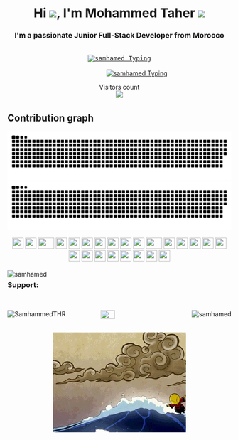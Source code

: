 <h1 align="center">Hi <img src="https://raw.githubusercontent.com/MartinHeinz/MartinHeinz/master/wave.gif" width="40">, I'm Mohammed Taher <img src="https://emoji.slack-edge.com/T0172CCPGUW/party-blob/d7253707fa13e9ee.gif" width="30"/>
<h3 align="center">I'm a passionate Junior Full-Stack Developer from Morocco
</h3></h1></a>

<p align="center">
  <br/>
<kbd>
<a href="https://github.com/samhamed/github-readme-stats"><img alt="samhamed  Typing" src="https://readme-typing-svg.herokuapp.com?color=%2316FF18&duration=5094&multiline=true&width=550&height=77&lines=Mohammed%40Helloworld%3A%24+echo+%22++Hello+Everyone%22;Taher%40Helloworld%3A%24+Hello+Everyone" /></a></kbd>
    <br><br>
     &nbsp&nbsp&nbsp&nbsp&nbsp&nbsp&nbsp&nbsp&nbsp&nbsp&nbsp&nbsp&nbsp&nbsp&nbsp&nbsp&nbsp&nbsp&nbsp&nbsp<a href="https://github.com/samhamed/github-readme-stats"><img alt="samhamed  Typing" src="https://readme-typing-svg.herokuapp.com?color=%235EB3FF&duration=5094&lines=I%E2%80%99m+Passionate+Tech+learner;Big+Challenging+Tasks" /></a>
 <br/>
</p>
 
<p align="center"> 
  Visitors count<br>
  <img src="https://profile-counter.glitch.me/samhamed/count.svg" />
</p>






## Contribution graph 

![github contribution grid snake animation](https://raw.githubusercontent.com/samhamed/samhamed/output/github-contribution-grid-snake-dark.svg#gh-dark-mode-only)![github contribution grid snake animation](https://raw.githubusercontent.com/samhamed/samhamed/output/github-contribution-grid-snake.svg#gh-light-mode-only)




<div align="center">
    <img src="https://cultofthepartyparrot.com/parrots/hd/githubparrot.gif" width="25" height="25"/>
    <img src="https://cultofthepartyparrot.com/flags/hd/iranparrot.gif" width="25" height="25"/>
    <img src="https://cultofthepartyparrot.com/parrots/asyncparrot.gif" width="36" height="25"/>
    <img src="https://cultofthepartyparrot.com/parrots/exceptionallyfastparrot.gif" width="25" height="25"/>
    <img src="https://cultofthepartyparrot.com/parrots/hd/60fpsparrot.gif" width="25" height="25"/>
    <img src="https://cultofthepartyparrot.com/parrots/hd/jumpingparrot.gif" width="25" height="25"/>
    <img src="https://cultofthepartyparrot.com/parrots/hd/opensourceparrot.gif" width="25" height="25"/>
    <img src="https://cultofthepartyparrot.com/parrots/hd/dealwithitnowparrot.gif" width="25" height="25"/>
    <img src="https://cultofthepartyparrot.com/parrots/hd/hypnoparrotlight.gif" width="25" height="25"/>
    <img src="https://cultofthepartyparrot.com/parrots/databaseparrot.gif" width="25" height="25"/>
    <img src="https://cultofthepartyparrot.com/parrots/fixparrot.gif" width="36" height="25"/>
    <img src="https://cultofthepartyparrot.com/parrots/hd/laptop_parrot.gif" width="25" height="25"/>
    <img src="https://cultofthepartyparrot.com/parrots/hd/spinningparrot.gif" width="25" height="25"/>
    <img src="https://cultofthepartyparrot.com/parrots/hd/levitationparrot.gif" width="25" height="25"/>
    <img src="https://cultofthepartyparrot.com/parrots/hd/meldparrot.gif" width="25" height="25"/>
    <img src="https://cultofthepartyparrot.com/parrots/slomoparrot.gif" width="25" height="25"/>
    <img src="https://cultofthepartyparrot.com/parrots/hd/moonwalkingparrot.gif" width="25" height="25"/>
    <img src="https://cultofthepartyparrot.com/parrots/hd/stableparrot.gif" width="25" height="25"/>
    <img src="https://cultofthepartyparrot.com/parrots/hd/scienceparrot.gif" width="25" height="25"/>
    <img src="https://cultofthepartyparrot.com/parrots/hd/pirateparrot.gif" width="25" height="25"/>
    <img src="https://cultofthepartyparrot.com/parrots/hd/footballparrot.gif" width="25" height="25"/>
    <img src="https://cultofthepartyparrot.com/parrots/hd/illuminatiparrot.gif" width="25" height="25"/>
    <img src="https://cultofthepartyparrot.com/parrots/hd/hypnoparrotdark.gif" width="25" height="25"/>
    <img src="https://cultofthepartyparrot.com/parrots/hd/mustacheparrot.gif" width="25" height="25"/>
</div>
<br/>
<img align="left" src="https://github-readme-stats.vercel.app/api?username=samhamed&show_icons=true&locale=en&theme=dark&background=000000" alt="samhamed"  />
<h3 align="centre">Support:</h3><br/>
<p><a href="https://www.buymeacoffee.com/SamhammedTHR"> <img align="left" src="https://cdn.buymeacoffee.com/buttons/v2/default-yellow.png" height="50" width="210" alt="SamhammedTHR" /></a>
  
  
  
  <img align="right" src="https://github-readme-streak-stats.herokuapp.com/?user=samhamed&theme=dark&background=000000" alt="samhamed" />
 <img src="https://media.giphy.com/media/M9gbBd9nbDrOTu1Mqx/giphy.gif" width="25%" height="7%"/>



<p align="center"><img  src="https://raw.githubusercontent.com/samhamed/samhamed/main/git2.webp"></p>
